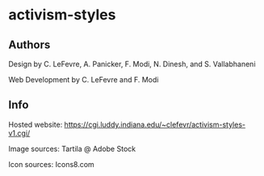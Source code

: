 # activism-styles

Authors
--
Design by C. LeFevre, A. Panicker, F. Modi, N. Dinesh, and S. Vallabhaneni

Web Development by C. LeFevre and F. Modi

Info
--
Hosted website: https://cgi.luddy.indiana.edu/~clefevr/activism-styles-v1.cgi/

Image sources: Tartila @ Adobe Stock

Icon sources: Icons8.com
